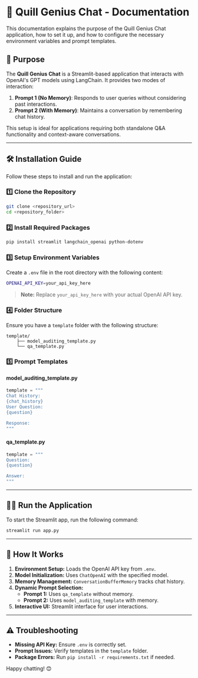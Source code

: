 # 🧠 Quill Genius Chat - Documentation

This documentation explains the purpose of the Quill Genius Chat application, how to set it up, and how to configure the necessary environment variables and prompt templates.

## 🚀 Purpose
The **Quill Genius Chat** is a Streamlit-based application that interacts with OpenAI's GPT models using LangChain. It provides two modes of interaction:

1. **Prompt 1 (No Memory)**: Responds to user queries without considering past interactions.
2. **Prompt 2 (With Memory)**: Maintains a conversation by remembering chat history.

This setup is ideal for applications requiring both standalone Q&A functionality and context-aware conversations.

---

## 🛠️ Installation Guide

Follow these steps to install and run the application:

### 1️⃣ **Clone the Repository**
```bash
git clone <repository_url>
cd <repository_folder>
```

### 2️⃣ **Install Required Packages**
```bash
pip install streamlit langchain_openai python-dotenv
```

### 3️⃣ **Setup Environment Variables**
Create a `.env` file in the root directory with the following content:

```bash
OPENAI_API_KEY=your_api_key_here
```

> **Note:** Replace `your_api_key_here` with your actual OpenAI API key.

### 4️⃣ **Folder Structure**
Ensure you have a `template` folder with the following structure:

```
template/
    ├── model_auditing_template.py
    └── qa_template.py
```

### 5️⃣ **Prompt Templates**

#### **model_auditing_template.py**
```python
template = """
Chat History:
{chat_history}
User Question:
{question}

Response:
"""
```

#### **qa_template.py**
```python
template = """
Question:
{question}

Answer:
"""
```

---

## 🏃‍♂️ Run the Application
To start the Streamlit app, run the following command:

```bash
streamlit run app.py
```

---

## 🧠 How It Works

1. **Environment Setup:** Loads the OpenAI API key from `.env`.
2. **Model Initialization:** Uses `ChatOpenAI` with the specified model.
3. **Memory Management:** `ConversationBufferMemory` tracks chat history.
4. **Dynamic Prompt Selection:**
    - **Prompt 1:** Uses `qa_template` without memory.
    - **Prompt 2:** Uses `model_auditing_template` with memory.
5. **Interactive UI:** Streamlit interface for user interactions.

---

## ⚠️ Troubleshooting

- **Missing API Key:** Ensure `.env` is correctly set.
- **Prompt Issues:** Verify templates in the `template` folder.
- **Package Errors:** Run `pip install -r requirements.txt` if needed.

Happy chatting! 😊

